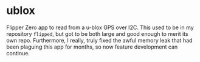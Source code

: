 # ublox
Flipper Zero app to read from a u-blox GPS over I2C. This used to be
in my repository `flipped`, but got to be both large and good enough
to merit its own repo. Furthermore, I really, truly fixed the awful
memory leak that had been plaguing this app for months, so now feature
development can continue.
